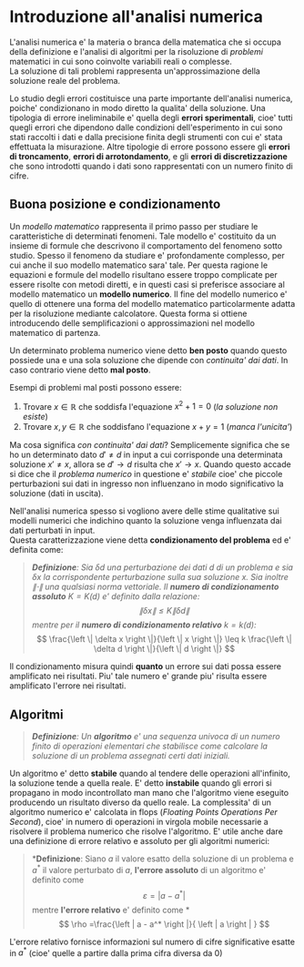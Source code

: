 # Introduzione all'analisi numerica 

L'analisi numerica e' la materia o branca della matematica che si occupa della definizione e
l'analisi di algoritmi per la risoluzione di *problemi* matematici in cui sono coinvolte variabili
reali o complesse.  
La soluzione di tali problemi rappresenta un'approssimazione della soluzione reale del problema.

Lo studio degli errori costituisce una parte importante dell'analisi numerica, poiche' condizionano in 
modo diretto la qualita' della soluzione.
Una tipologia di errore ineliminabile e' quella degli **errori sperimentali**, cioe' tutti quegli errori 
che dipendono dalle condizioni dell'esperimento in cui sono stati raccolti i dati e dalla precisione
finita degli strumenti con cui e' stata effettuata la misurazione. 
Altre tipologie di errore possono essere gli **errori di troncamento**, **errori di arrotondamento**, e 
gli **errori di discretizzazione** che sono introdotti quando i dati sono rappresentati con un numero
finito di cifre. 

## Buona posizione e condizionamento 
Un *modello matematico* rappresenta il primo passo per studiare le caratteristiche di determinati fenomeni. 
Tale modello e' costituito da un insieme di formule che descrivono il comportamento del fenomeno sotto 
studio. Spesso il fenomeno da studiare e' profondamente complesso, per cui anche il suo modello matematico 
sara' tale. Per questa ragione le equazioni e formule del modello risultano essere troppo complicate per 
essere risolte con metodi diretti, e in questi casi si preferisce associare al modello matematico un 
**modello numerico**. 
Il fine del modello numerico e' quello di ottenere una forma del modello matematico particolarmente adatta 
per la risoluzione mediante calcolatore. Questa forma si ottiene introducendo delle semplificazioni o 
approssimazioni nel modello matematico di partenza. 

Un determinato problema numerico viene detto **ben posto** quando questo possiede una e una sola soluzione 
che dipende con *continuita' dai dati*. In caso contrario viene detto **mal posto**. 

Esempi di problemi mal posti possono essere:  

1. Trovare $x \in \mathbb{R}$ che soddisfa l'equazione $x^2+1=0$ (*la soluzione non esiste*) 
2. Trovare $x, y \in \mathbb{R}$ che soddisfano l'equazione $x+y=1$ (*manca l'unicita'*)  

Ma cosa significa *con continuita' dai dati*? Semplicemente significa che se ho un determinato 
dato $d' \neq d$ in input a cui corrisponde una determinata soluzione $x' \neq x$, allora se 
$d' \rightarrow d$ risulta che $x' \rightarrow x$.
Quando questo accade si dice che il *problema numerico* in questione e' *stabile* cioe' che piccole 
perturbazioni sui dati in ingresso non influenzano in modo significativo la soluzione (dati in uscita). 

Nell'analisi numerica spesso si vogliono avere delle stime qualitative sui modelli numerici che indichino 
quanto la soluzione venga influenzata dai dati perturbati in input.   
Questa caratterizzazione viene detta **condizionamento del problema** ed e' definita come:  

>***Definizione**: Sia $\delta d$ una perturbazione dei dati $d$ di un problema e sia $\delta x$ la 
>corrispondente perturbazione sulla sua soluzione $x$. Sia inoltre $\left \| \cdot \right \|$ una qualsiasi 
>norma vettoriale. Il **numero di condizionamento assoluto** $K=K(d)$ e' definito dalla relazione:
>$$
>\left \| \delta x \right \| \leq K \left \| \delta d \right \|
>$$
>mentre per il **numero di condizionamento relativo** $k = k(d)$:*
>$$
>\frac{\left \| \delta x \right \|}{\left \| x \right \|} 
\leq k \frac{\left \| \delta d \right \|}{\left \| d \right \|}
>$$

Il condizionamento misura quindi **quanto** un errore sui dati possa essere amplificato nei risultati. 
Piu' tale numero e' grande piu' risulta essere amplificato l'errore nei risultati. 

## Algoritmi 
>***Definizione**: Un **algoritmo** e' una sequenza univoca di un numero finito di operazioni elementari 
>che stabilisce come calcolare la soluzione di un problema assegnati certi dati iniziali.*

Un algoritmo e' detto **stabile** quando al tendere delle operazioni all'infinito, la soluzione tende a 
quella reale. E' detto **instabile** quando gli errori si propagano in modo incontrollato man mano che 
l'algoritmo viene eseguito producendo un risultato diverso da quello reale. 
La complessita' di un algoritmo numerico e' calcolata in flops (*Floating Points Operations Per Second*), 
cioe' in numero di operazioni in virgola mobile necessarie a risolvere il problema numerico che risolve 
l'algoritmo. 
E' utile anche dare una definizione di errore relativo e assoluto per gli algoritmi numerici: 

>***Definizione**: Siano $a$ il valore esatto della soluzione di un problema e $a^*$ il valore perturbato 
>di $a$, **l'errore assoluto** di un algoritmo e' definito come
>$$ \varepsilon = \left | a - a^* \right | $$
>mentre **l'errore relativo** e' definito come *
>$$ \rho =\frac{\left | a - a^* \right |}{ \left | a \right | } $$

L'errore relativo fornisce informazioni sul numero di cifre significative esatte in $a^*$ (cioe' quelle a
partire dalla prima cifra diversa da $0$)

